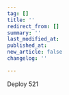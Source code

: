 ```yaml
---
tag: []
title: ''
redirect_from: []
summary: ''
last_modified_at: 
published_at: 
new_article: false
changelog: ''

---
```

Deploy 521
